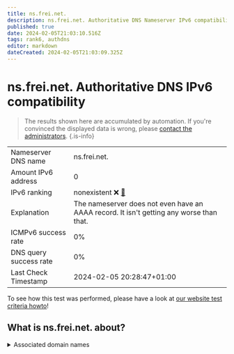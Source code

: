 ```yaml
---
title: ns.frei.net.
description: ns.frei.net. Authoritative DNS Nameserver IPv6 compatibility
published: true
date: 2024-02-05T21:03:10.516Z
tags: rank6, authdns
editor: markdown
dateCreated: 2024-02-05T21:03:09.325Z
---
```


# ns.frei.net. Authoritative DNS IPv6 compatibility

> The results shown here are accumulated by automation. If you're convinced the displayed data is wrong, please [contact the administrators](/howto/chat). 
{.is-info}




|   |   |
| - | - |
| Nameserver DNS name | ns.frei.net.
| Amount IPv6 address | 0
| IPv6 ranking | nonexistent :x: [🔗](/howto/ranking) |
| Explanation | The nameserver does not even have an AAAA record. It isn't getting any worse than that. |
| ICMPv6 success rate | 0%|
| DNS query success rate | 0% |
| Last Check Timestamp | 2024-02-05 20:28:47+01:00 |

To see how this test was performed, please have a look at [our website test criteria howto](/howto/testcriteria/authdns)!


## What is ns.frei.net. about?






<details>
<summary>Associated domain names</summary>

www.baden-wuerttemberg.de

</details>
